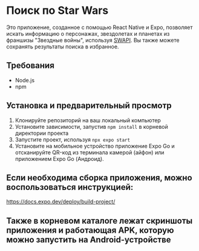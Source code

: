 
# Поиск по Star Wars

Это приложение, созданное с помощью React Native и Expo, позволяет искать информацию о персонажах, звездолетах и планетах из франшизы "Звездные войны", используя [SWAPI](https://swapi.dev/). Вы также можете сохранять результаты поиска в избранное.

## Требования

- Node.js
- npm

## Установка и предварительный просмотр

1. Клонируйте репозиторий на ваш локальный компьютер
2. Установите зависимости, запустив `npm install` в корневой директории проекта
3. Запустите проект, используя `npx expo start`
4. Установите на мобильное устройство приложение Expo Go и отсканируйте QR-код из терминала камерой (айфон) или приложением Expo Go (Андроид).

## Если необходима сборка приложения, можно воспользоваться инструкцией:

https://docs.expo.dev/deploy/build-project/

## Также в корневом каталоге лежат скриншоты приложения и работающая APK, которую можно запустить на Android-устройстве
